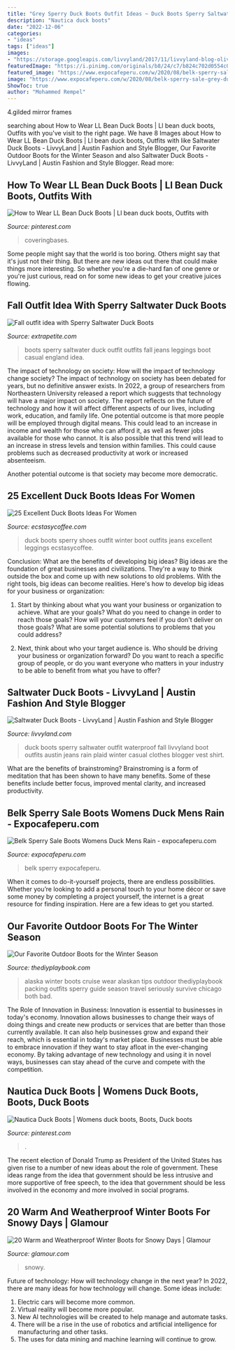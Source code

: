 ```yaml
---
title: "Grey Sperry Duck Boots Outfit Ideas ~ Duck Boots Sperry Saltwater Outfit Waterproof Fall Livvyland Boot Outfits Austin Jeans Rain Plaid Winter Casual Clothes Blogger Vest Shirt"
description: "Nautica duck boots"
date: "2022-12-06"
categories:
- "ideas"
tags: ["ideas"]
images:
- "https://storage.googleapis.com/livvyland/2017/11/livvyland-blog-olivia-watson-austin-texas-fashion-blogger-sperry-duck-rain-boots-outfit-plaid-shirt-patagonia-los-gatos-vest-10.jpg"
featuredImage: "https://i.pinimg.com/originals/b8/24/c7/b824c702d0554c0c0475d26d5e30ee0d.jpg"
featured_image: "https://www.expocafeperu.com/w/2020/08/belk-sperry-sale-grey-duck-boots-dsw-outdoor-gear-dillards-macys-saltwater-women-snow-rain-womens-1092x1092.jpg"
image: "https://www.expocafeperu.com/w/2020/08/belk-sperry-sale-grey-duck-boots-dsw-outdoor-gear-dillards-macys-saltwater-women-snow-rain-womens-1092x1092.jpg"
ShowToc: true
author: "Mohammed Rempel"
---
```



4.gilded mirror frames

	

		
searching about How to Wear LL Bean Duck Boots | Ll bean duck boots, Outfits with you've visit to the right page. We have 8 Images about How to Wear LL Bean Duck Boots | Ll bean duck boots, Outfits with like Saltwater Duck Boots - LivvyLand | Austin Fashion and Style Blogger, Our Favorite Outdoor Boots for the Winter Season and also Saltwater Duck Boots - LivvyLand | Austin Fashion and Style Blogger. Read more:
		
    
## How To Wear LL Bean Duck Boots | Ll Bean Duck Boots, Outfits With

<img loading=lazy src="https://i.pinimg.com/originals/b3/0f/21/b30f2178b2d120597b1d1e163d9f2223.jpg" onerror="this.onerror=null;this.src='https://tse4.mm.bing.net/th?id=OIP.2ZKybkhNZXU03MylXDyDiAHaLH&amp;pid=15.1';" alt="How to Wear LL Bean Duck Boots | Ll bean duck boots, Outfits with">

_Source: pinterest.com_

>coveringbases. 

	

Some people might say that the world is too boring. Others might say that it's just not their thing. But there are new ideas out there that could make things more interesting. So whether you're a die-hard fan of one genre or you're just curious, read on for some new ideas to get your creative juices flowing.

    
## Fall Outfit Idea With Sperry Saltwater Duck Boots

<img loading=lazy src="https://10dlq823u3q32ztyku1fnglg-wpengine.netdna-ssl.com/wp-content/uploads/2019/10/sperry-saltwater-boots-6-e1570421512396.jpg" onerror="this.onerror=null;this.src='https://tse1.mm.bing.net/th?id=OIP.01BSYkV5cVZkmnK9rj5rbwHaJ3&amp;pid=15.1';" alt="Fall outfit idea with Sperry Saltwater Duck Boots">

_Source: extrapetite.com_

>boots sperry saltwater duck outfit outfits fall jeans leggings boot casual england idea. 

	

The impact of technology on society: How will the impact of technology change society?
The impact of technology on society has been debated for years, but no definitive answer exists. In 2022, a group of researchers from Northeastern University released a report which suggests that technology will have a major impact on society. The report reflects on the future of technology and how it will affect different aspects of our lives, including work, education, and family life. 
One potential outcome is that more people will be employed through digital means. This could lead to an increase in income and wealth for those who can afford it, as well as fewer jobs available for those who cannot. It is also possible that this trend will lead to an increase in stress levels and tension within families. This could cause problems such as decreased productivity at work or increased absenteeism. 

Another potential outcome is that society may become more democratic.

    
## 25 Excellent Duck Boots Ideas For Women

<img loading=lazy src="https://i1.wp.com/www.ecstasycoffee.com/wp-content/uploads/2016/12/Sperry-boots.jpg?fit=564%2C573&amp;ssl=1" onerror="this.onerror=null;this.src='https://tse1.mm.bing.net/th?id=OIP.jcYQnoc494HI-qCFkIgIfQHaHh&amp;pid=15.1';" alt="25 Excellent Duck Boots Ideas For Women">

_Source: ecstasycoffee.com_

>duck boots sperry shoes outfit winter boot outfits jeans excellent leggings ecstasycoffee. 

	

Conclusion: What are the benefits of developing big ideas?
Big ideas are the foundation of great businesses and civilizations. They're a way to think outside the box and come up with new solutions to old problems. With the right tools, big ideas can become realities. Here's how to develop big ideas for your business or organization:
1. Start by thinking about what you want your business or organization to achieve. What are your goals? What do you need to change in order to reach those goals? How will your customers feel if you don't deliver on those goals? What are some potential solutions to problems that you could address?

2. Next, think about who your target audience is. Who should be driving your business or organization forward? Do you want to reach a specific group of people, or do you want everyone who matters in your industry to be able to benefit from what you have to offer?

    
## Saltwater Duck Boots - LivvyLand | Austin Fashion And Style Blogger

<img loading=lazy src="https://storage.googleapis.com/livvyland/2017/11/livvyland-blog-olivia-watson-austin-texas-fashion-blogger-sperry-duck-rain-boots-outfit-plaid-shirt-patagonia-los-gatos-vest-10.jpg" onerror="this.onerror=null;this.src='https://tse4.mm.bing.net/th?id=OIP.Bd-XV4dG37eMPPYkCi-nWgHaJr&amp;pid=15.1';" alt="Saltwater Duck Boots - LivvyLand | Austin Fashion and Style Blogger">

_Source: livvyland.com_

>duck boots sperry saltwater outfit waterproof fall livvyland boot outfits austin jeans rain plaid winter casual clothes blogger vest shirt. 

	

What are the benefits of brainstroming?
Brainstroming is a form of meditation that has been shown to have many benefits. Some of these benefits include better focus, improved mental clarity, and increased productivity.

    
## Belk Sperry Sale Boots Womens Duck Mens Rain - Expocafeperu.com

<img loading=lazy src="https://www.expocafeperu.com/w/2020/08/belk-sperry-sale-grey-duck-boots-dsw-outdoor-gear-dillards-macys-saltwater-women-snow-rain-womens-1092x1092.jpg" onerror="this.onerror=null;this.src='https://tse4.mm.bing.net/th?id=OIP.1jKoaRaj89OthvCMlLNXcgHaHa&amp;pid=15.1';" alt="Belk Sperry Sale Boots Womens Duck Mens Rain - expocafeperu.com">

_Source: expocafeperu.com_

>belk sperry expocafeperu. 

	

When it comes to do-it-yourself projects, there are endless possibilities. Whether you’re looking to add a personal touch to your home décor or save some money by completing a project yourself, the internet is a great resource for finding inspiration. Here are a few ideas to get you started.

    
## Our Favorite Outdoor Boots For The Winter Season

<img loading=lazy src="http://i2.wp.com/thediyplaybook.com/wp-content/uploads/2016/06/Alaska_travel-50.jpg?resize=600%2C900" onerror="this.onerror=null;this.src='https://tse4.mm.bing.net/th?id=OIP.ysbJOF_gHl8rUqkSkKTGxAHaLH&amp;pid=15.1';" alt="Our Favorite Outdoor Boots for the Winter Season">

_Source: thediyplaybook.com_

>alaska winter boots cruise wear alaskan tips outdoor thediyplaybook packing outfits sperry guide season travel seriously survive chicago both bad. 

	

The Role of Innovation in Business:
Innovation is essential to businesses in today's economy. Innovation allows businesses to change their ways of doing things and create new products or services that are better than those currently available. It can also help businesses grow and expand their reach, which is essential in today's market place.
Businesses must be able to embrace innovation if they want to stay afloat in the ever-changing economy. By taking advantage of new technology and using it in novel ways, businesses can stay ahead of the curve and compete with the competition.

    
## Nautica Duck Boots | Womens Duck Boots, Boots, Duck Boots

<img loading=lazy src="https://i.pinimg.com/originals/b8/24/c7/b824c702d0554c0c0475d26d5e30ee0d.jpg" onerror="this.onerror=null;this.src='https://tse3.mm.bing.net/th?id=OIP.0JjHUQ9b_rgUvneurWwfHQHaHa&amp;pid=15.1';" alt="Nautica Duck Boots | Womens duck boots, Boots, Duck boots">

_Source: pinterest.com_

>. 

	

The recent election of Donald Trump as President of the United States has given rise to a number of new ideas about the role of government. These ideas range from the idea that government should be less intrusive and more supportive of free speech, to the idea that government should be less involved in the economy and more involved in social programs.

    
## 20 Warm And Weatherproof Winter Boots For Snowy Days | Glamour

<img loading=lazy src="http://media.glamour.com/photos/56963fea16d0dc3747ef331d/master/pass/slideshow-winter-boots-00-waterproof-warm-winter-boots-river-main.jpg" onerror="this.onerror=null;this.src='https://tse4.mm.bing.net/th?id=OIP.cQ6lNhh8KoKapn66AO08rAHaE8&amp;pid=15.1';" alt="20 Warm and Weatherproof Winter Boots for Snowy Days | Glamour">

_Source: glamour.com_

>snowy. 

	

Future of technology: How will technology change in the next year?
In 2022, there are many ideas for how technology will change. Some ideas include:
1. Electric cars will become more common.
2. Virtual reality will become more popular. 
3. New AI technologies will be created to help manage and automate tasks. 
4. There will be a rise in the use of robotics and artificial intelligence for manufacturing and other tasks. 
5. The uses for data mining and machine learning will continue to grow.

